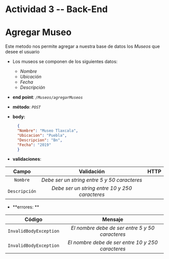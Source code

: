 # Actividad 3 -- Back-End

# **Agregar Museo** 
Este metodo nos permite agregar a nuestra base de datos los *Museos* que desee el usuario
* Los museos se componen de los siguientes datos: 
   * *Nombre*
   * *Ubicación*
   * *Fecha*
   * *Descripción* 
* **end point**: *`/Museos/agregarMuseos`*
* **método**: *`POST`*
* **body:**

  ```JSON
    {
    "Nombre": "Museo Tlaxcala",
    "Ubicacion": "Puebla",
    "Descripcion": "Bn",
    "Fecha": "2019"
    }
  ```
* **validaciones**:

| Campo | Validación | HTTP |
| :---: | :---: | :---: |
| `Nombre` | 	*Debe ser un string entre 5 y 50 caracteres* |  |
| `Descripción` | *Debe ser un string entre 10 y 250 caracteres* |  |

* **errores: **

| Código | Mensaje |
| :---: | :---: |
| `InvalidBodyException` | *El nombre debe de ser entre 5 y 50 caracteres* |
| `InvalidBodyException` | *El nombre debe de ser entre 10 y 250 caracteres* |

